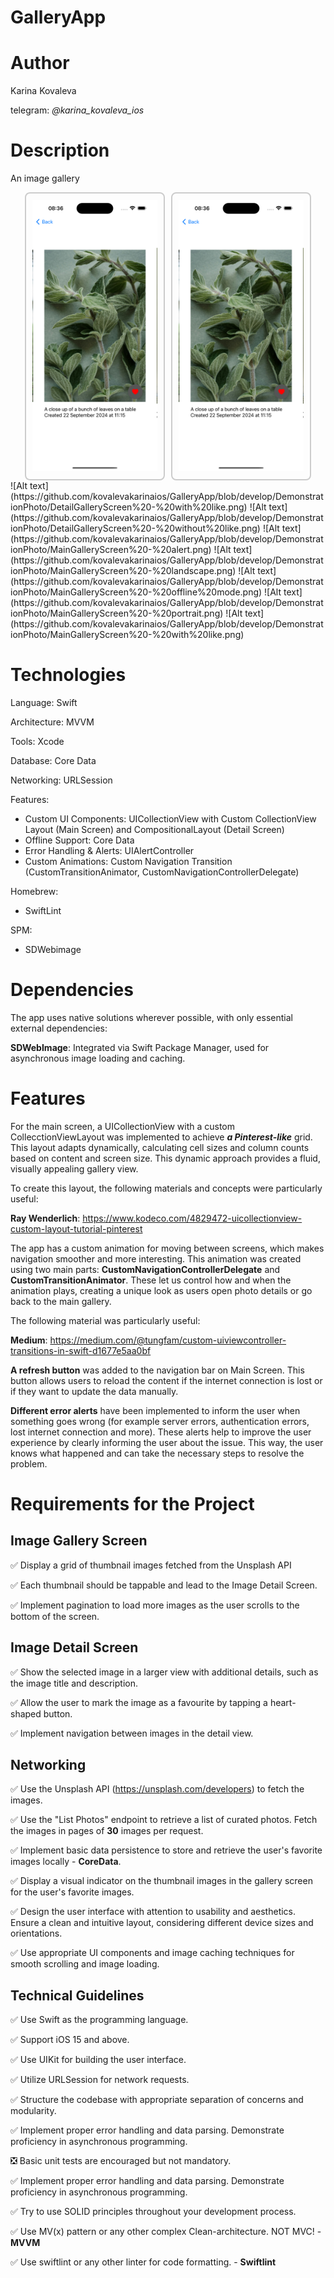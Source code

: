 # GalleryApp

# Author

Karina Kovaleva

telegram: *@karina_kovaleva_ios*

# Description

An image gallery

<div style="display: flex; gap: 10px; justify-content: center;">
  <div style="border: 2px solid #ccc; padding: 10px; border-radius: 8px; display: inline-block;">
    <img src="https://github.com/kovalevakarinaios/GalleryApp/blob/develop/DemonstrationPhoto/DetailGalleryScreen%20-%20with%20like.png" alt="Image 1" style="width: 200px; height: auto;">
  </div>
  <div style="border: 2px solid #ccc; padding: 10px; border-radius: 8px; display: inline-block;">
    <img src="https://github.com/kovalevakarinaios/GalleryApp/blob/develop/DemonstrationPhoto/DetailGalleryScreen%20-%20with%20like.png" alt="Image 2" style="width: 200px; height: auto;">
  </div>
</div>
![Alt text](https://github.com/kovalevakarinaios/GalleryApp/blob/develop/DemonstrationPhoto/DetailGalleryScreen%20-%20with%20like.png)
![Alt text](https://github.com/kovalevakarinaios/GalleryApp/blob/develop/DemonstrationPhoto/DetailGalleryScreen%20-%20without%20like.png)
![Alt text](https://github.com/kovalevakarinaios/GalleryApp/blob/develop/DemonstrationPhoto/MainGalleryScreen%20-%20alert.png)
![Alt text](https://github.com/kovalevakarinaios/GalleryApp/blob/develop/DemonstrationPhoto/MainGalleryScreen%20-%20landscape.png)
![Alt text](https://github.com/kovalevakarinaios/GalleryApp/blob/develop/DemonstrationPhoto/MainGalleryScreen%20-%20offline%20mode.png)
![Alt text](https://github.com/kovalevakarinaios/GalleryApp/blob/develop/DemonstrationPhoto/MainGalleryScreen%20-%20portrait.png)
![Alt text](https://github.com/kovalevakarinaios/GalleryApp/blob/develop/DemonstrationPhoto/MainGalleryScreen%20-%20with%20like.png)


# Technologies

Language: Swift

Architecture: MVVM

Tools: Xcode

Database: Core Data

Networking: URLSession

Features:
+ Custom UI Components: UICollectionView with Custom CollectionView Layout (Main Screen) and CompositionalLayout (Detail Screen)
+ Offline Support: Core Data
+ Error Handling & Alerts: UIAlertController
+ Custom Animations: Custom Navigation Transition (CustomTransitionAnimator, CustomNavigationControllerDelegate)

Homebrew:
+ SwiftLint

SPM:
+ SDWebimage

# Dependencies

The app uses native solutions wherever possible, with only essential external dependencies:

**SDWebImage**: Integrated via Swift Package Manager, used for asynchronous image loading and caching.

# Features

For the main screen, a UICollectionView with a custom CollecctionViewLayout was implemented to achieve ***a Pinterest-like*** grid. This layout adapts dynamically, calculating cell sizes and column counts based on content and screen size. This dynamic approach provides a fluid, visually appealing gallery view.

To create this layout, the following materials and concepts were particularly useful:

**Ray Wenderlich**: https://www.kodeco.com/4829472-uicollectionview-custom-layout-tutorial-pinterest

The app has a custom animation for moving between screens, which makes navigation smoother and more interesting. This animation was created using two main parts: **CustomNavigationControllerDelegate** and **CustomTransitionAnimator**. These let us control how and when the animation plays, creating a unique look as users open photo details or go back to the main gallery.

The following material was particularly useful:

**Medium**: https://medium.com/@tungfam/custom-uiviewcontroller-transitions-in-swift-d1677e5aa0bf

**A refresh button** was added to the navigation bar on Main Screen. This button allows users to reload the content if the internet connection is lost or if they want to update the data manually.

**Different error alerts** have been implemented to inform the user when something goes wrong (for example server errors, authentication errors, lost internet connection and more). These alerts help to improve the user experience by clearly informing the user about the issue. This way, the user knows what happened and can take the necessary steps to resolve the problem.

# Requirements for the Project

## Image Gallery Screen

:white_check_mark: Display a grid of thumbnail images fetched from the Unsplash API

:white_check_mark: Each thumbnail should be tappable and lead to the Image Detail Screen.

:white_check_mark: Implement pagination to load more images as the user scrolls to the bottom of the screen.

## Image Detail Screen

:white_check_mark: Show the selected image in a larger view with additional details, such as the image title and description.

:white_check_mark: Allow the user to mark the image as a favourite by tapping a heart-shaped button.

:white_check_mark: Implement navigation between images in the detail view.

## Networking

:white_check_mark: Use the Unsplash API (https://unsplash.com/developers) to fetch the images.

:white_check_mark: Use the "List Photos" endpoint to retrieve a list of curated photos. Fetch the images in pages of **30** images per request.

:white_check_mark: Implement basic data persistence to store and retrieve the user's favorite images locally - **CoreData**.

:white_check_mark: Display a visual indicator on the thumbnail images in the gallery screen for the user's favorite images.

:white_check_mark: Design the user interface with attention to usability and aesthetics. Ensure a clean and intuitive layout, considering different device sizes and orientations.

:white_check_mark: Use appropriate UI components and image caching techniques for smooth scrolling and image loading.

## Technical Guidelines

:white_check_mark: Use Swift as the programming language.

:white_check_mark: Support iOS 15 and above.

:white_check_mark: Use UIKit for building the user interface.

:white_check_mark: Utilize URLSession for network requests.

:white_check_mark: Structure the codebase with appropriate separation of concerns and modularity.

:white_check_mark: Implement proper error handling and data parsing. Demonstrate proficiency in asynchronous programming. 

:negative_squared_cross_mark: Basic unit tests are encouraged but not mandatory.

:white_check_mark: Implement proper error handling and data parsing. Demonstrate proficiency in asynchronous programming. 

:white_check_mark: Try to use SOLID principles throughout your development process.

:white_check_mark: Use MV(x) pattern or any other complex Clean-architecture. NOT MVC! - **MVVM**

:white_check_mark: Use swiftlint or any other linter for code formatting. - **Swiftlint**
